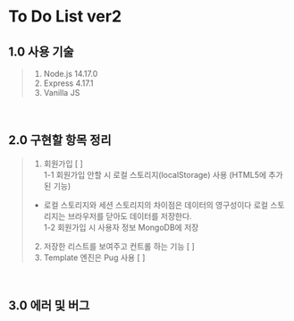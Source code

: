 # To Do List ver2

## 1.0 사용 기술

> 1. Node.js 14.17.0
> 2. Express 4.17.1
> 3. Vanilla JS

<br>

## 2.0 구현할 항목 정리  
> 1. 회원가입 [ ]  
>   1-1 회원가입 안할 시 로컬 스토리지(localStorage) 사용 (HTML5에 추가된 기능)  
>   * 로컬 스토리지와 세션 스토리지의 차이점은 데이터의 영구성이다 로컬 스토리지는 브라우저를 닫아도 데이터를 저장한다.  
>   1-2 회원가입 시 사용자 정보 MongoDB에 저장  
> 2. 저장한 리스트를 보여주고 컨트롤 하는 기능 [ ]  
> 3. Template 엔진은 Pug 사용 [ ]  

<br>

## 3.0 에러 및 버그